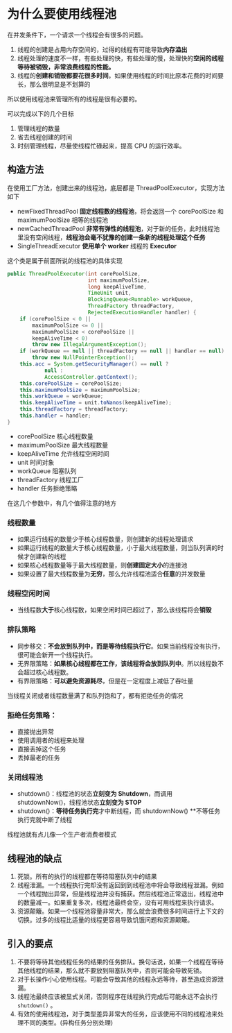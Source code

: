 # 为什么要使用线程池

在并发条件下，一个请求一个线程会有很多的问题。

1. 线程的创建是占用内存空间的，过得的线程有可能导致**内存溢出**
2. 线程处理的速度不一样，有些处理的快，有些处理的慢，处理快的**空闲的线程等待被销毁，非常浪费线程的性能。**
3. 线程的**创建和销毁都要花很多时间**，如果使用线程的时间比原本花费的时间要长，那么很明显是不划算的

所以使用线程池来管理所有的线程是很有必要的。

可以完成以下的几个目标

1. 管理线程的数量
2. 省去线程创建的时间
3. 时刻管理线程，尽量使线程忙碌起来，提高 CPU 的运行效率。

## 构造方法

在使用工厂方法，创建出来的线程池，底层都是 ThreadPoolExecutor，实现方法如下

- newFixedThreadPool
  **固定线程数的线程池**，将会返回一个 corePoolSize 和 maximumPoolSize 相等的线程池
- newCachedThreadPool
  **非常有弹性的线程池**，对于新的任务，此时线程池里没有空闲线程，**线程池会毫不犹豫的创建一条新的线程处理这个任务**
- SingleThreadExecutor
  **使用单个 worker** 线程的 **Executor**



这个类是属于前面所说的线程池的具体实现

```java
public ThreadPoolExecutor(int corePoolSize,
                          int maximumPoolSize,
                          long keepAliveTime,
                          TimeUnit unit,
                          BlockingQueue<Runnable> workQueue,
                          ThreadFactory threadFactory,
                          RejectedExecutionHandler handler) {
    if (corePoolSize < 0 ||
        maximumPoolSize <= 0 ||
        maximumPoolSize < corePoolSize ||
        keepAliveTime < 0)
        throw new IllegalArgumentException();
    if (workQueue == null || threadFactory == null || handler == null)
        throw new NullPointerException();
    this.acc = System.getSecurityManager() == null ?
            null :
            AccessController.getContext();
    this.corePoolSize = corePoolSize;
    this.maximumPoolSize = maximumPoolSize;
    this.workQueue = workQueue;
    this.keepAliveTime = unit.toNanos(keepAliveTime);
    this.threadFactory = threadFactory;
    this.handler = handler;
}
```

- corePoolSize 核心线程数量
- maximumPoolSize 最大线程数量
- keepAliveTime 允许线程空闲时间
- unit 时间对象
- workQueue 阻塞队列
- threadFactory 线程工厂
- handler 任务拒绝策略

在这几个参数中，有几个值得注意的地方

### 线程数量

- 如果运行线程的数量少于核心线程数量，则创建新的线程处理请求
- 如果运行线程的数量大于核心线程数量，小于最大线程数量，则当队列满的时候才创建新的线程
- 如果核心线程数量等于最大线程数量，则**创建固定大小**的连接池
- 如果设置了最大线程数量为**无穷**，那么允许线程池适合**任意**的并发数量

### 线程空闲时间

- 当线程数**大于**核心线程数，如果空闲时间已超过了，那么该线程将会**销毁**

### 排队策略

- 同步移交：**不会放到队列中，而是等待线程执行它**。如果当前线程没有执行，很可能会新开一个线程执行。
- 无界限策略：**如果核心线程都在工作，该线程将会放到队列中**。所以线程数不会超过核心线程数。
- 有界限策略：**可以避免资源耗尽**，但是在一定程度上减低了吞吐量

当线程关闭或者线程数量满了和队列饱和了，都有拒绝任务的情况

### 拒绝任务策略：

- 直接抛出异常
- 使用调用者的线程来处理
- 直接丢掉这个任务
- 丢掉最老的任务



### 关闭线程池

- shutdown()：线程池的状态**立刻变为 Shutdown**，而调用 shutdownNow()，线程池状态**立刻变为 STOP**
- shutdown()：**等待任务执行完**才中断线程，而 shutdownNow() **不等任务执行完就中断了线程



线程池就有点儿像一个生产者消费者模式



## 线程池的缺点

1. 死锁。所有的执行的线程都在等待阻塞队列中的结果
2. 线程泄漏。一个线程执行完却没有返回到到线程池中将会导致线程泄漏。例如一个线程抛出异常，但是线程池并没有捕获。然后线程池正常退出，线程池中的数量减一。如果重复多次，线程池最终会空，没有可用线程来执行请求。
3. 资源颠簸。如果一个线程池容量非常大，那么就会浪费很多时间进行上下文的切换。过多的线程比适量的线程更容易导致饥饿问题和资源颠簸。

## 引入的要点

1. 不要将等待其他线程任务的结果的任务排队。换句话说，如果一个线程在等待其他线程的结果，那么就不要放到阻塞队列中，否则可能会导致死锁。
2. 对于长操作小心使用线程。可能会导致其他的线程永远等待，甚至造成资源泄漏。
3. 线程池最终应该被显式关闭，否则程序在线程执行完成后可能永远不会执行 ``shutdown()`` 。
4. 有效的使用线程池，对于类型差异非常大的任务，应该使用不同的线程池来处理不同的类型。(异构任务分别处理)